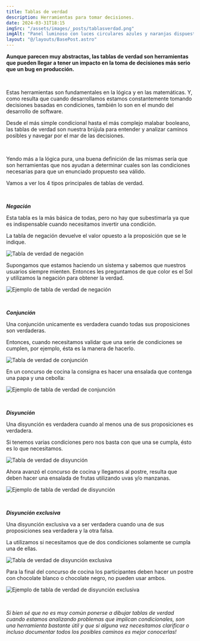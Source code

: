 ```yaml
---
title: Tablas de verdad
description: Herramientas para tomar decisiones.
date: 2024-03-31T18:15
imgSrc: "/assets/images/_posts/tablasverdad.png"
imgAlt: "Panel luminoso con luces circulares azules y naranjas dispuestas en un patrón geométrico, con un área brillante rectangular en el centro que evoca un estilo tecnológico y vanguardista."
layout: "@/layouts/BasePost.astro"
---
```


**Aunque parecen muy abstractas, las tablas de verdad son herramientas que pueden llegar a tener un impacto en la toma de decisiones más serio que un bug en producción.**

</br>

Estas herramientas son fundamentales en la lógica y en las matemáticas. Y, como resulta que cuando desarrollamos estamos constantemente tomando decisiones basadas en condiciones, también lo son en el mundo del desarrollo de software.

Desde el más simple condicional hasta el más complejo malabar booleano, las tablas de verdad son nuestra brújula para entender y analizar caminos posibles y navegar por el mar de las decisiones.

</br>

Yendo más a la lógica pura, una buena definición de las mismas sería que son herramientas que nos ayudan a determinar cuales son las condiciones necesarias para que un enunciado propuesto sea válido.

Vamos a ver los 4 tipos principales de tablas de verdad.

</br>

***Negación***

Esta tabla es la más básica de todas, pero no hay que subestimarla ya que es indispensable cuando necesitamos invertir una condición.

La tabla de negación devuelve el valor opuesto a la proposición que se le indique.

![Tabla de verdad de negación](/assets/images/_posts/verdadnegacion.png)

Supongamos que estamos haciendo un sistema y sabemos que nuestros usuarios siempre mienten. Entonces les preguntamos de que color es el Sol y utilizamos la negación para obtener la verdad.

![Ejemplo de tabla de verdad de negación](/assets/images/_posts/verdadnegacionejemplo.png)

</br>

***Conjunción***

Una conjunción unicamente es verdadera cuando todas sus proposiciones son verdaderas.

Entonces, cuando necesitamos validar que una serie de condiciones se cumplen, por ejemplo, ésta es la manera de hacerlo.

![Tabla de verdad de conjunción](/assets/images/_posts/verdadconjuncion.png)

En un concurso de cocina la consigna es hacer una ensalada que contenga una papa y una cebolla:

![Ejemplo de tabla de verdad de conjunción](/assets/images/_posts/verdadconjuncionejemplo.png)

</br>

***Disyunción***

Una disyunción es verdadera cuando al menos una de sus proposiciones es verdadera.

Si tenemos varias condiciones pero nos basta con que una se cumpla, ésto es lo que necesitamos.

![Tabla de verdad de disyunción](/assets/images/_posts/verdaddisjuncion.png)

Ahora avanzó el concurso de cocina y llegamos al postre, resulta que deben hacer una ensalada de frutas utilizando uvas y/o manzanas.

![Ejemplo de tabla de verdad de disyunción](/assets/images/_posts/verdaddisjuncionejemplo.png)

</br>

***Disyunción exclusiva***

Una disyunción exclusiva va a ser verdadera cuando una de sus proposiciones sea verdadera y la otra falsa.

La utilizamos si necesitamos que de dos condiciones solamente se cumpla una de ellas.

![Tabla de verdad de disyunción exclusiva](/assets/images/_posts/verdadxor.png)

Para la final del concurso de cocina los participantes deben hacer un postre con chocolate blanco o chocolate negro, no pueden usar ambos.

![Ejemplo de tabla de verdad de disyunción exclusiva](/assets/images/_posts/verdadxorejemplo.png)

</br>

*Si bien sé que no es muy común ponerse a dibujar tablas de verdad cuando estamos analizando problemas que implican condicionales, son una herramienta bastante útil y que si alguna vez necesitamos clarificar o incluso documentar todos los posibles caminos es mejor conocerlas!*

</br>
